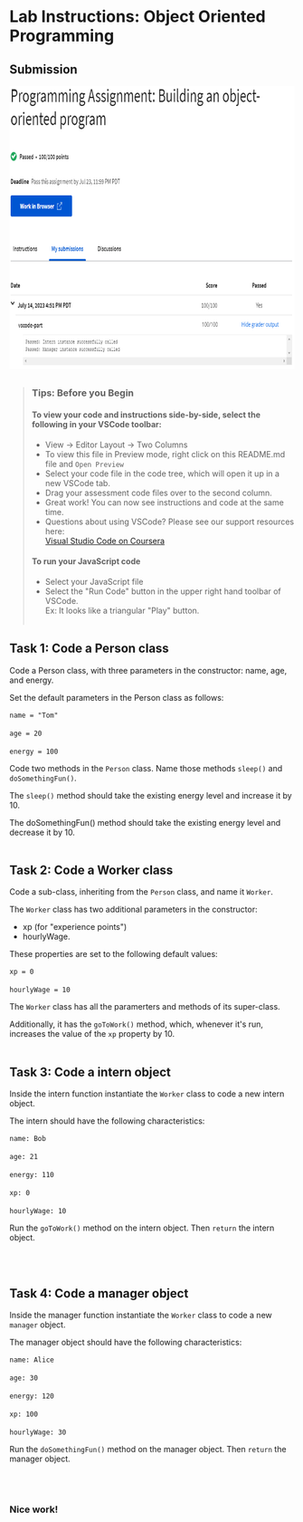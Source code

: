 # Lab Instructions: Object Oriented Programming

## Submission

<img src="submission.png" alt="submission result for this project" height="500"/>

##

> ### **Tips: Before you Begin**
>
> #### **To view your code and instructions side-by-side**, select the following in your VSCode toolbar:
>
> -   View -> Editor Layout -> Two Columns
> -   To view this file in Preview mode, right click on this README.md file and `Open Preview`
> -   Select your code file in the code tree, which will open it up in a new VSCode tab.
> -   Drag your assessment code files over to the second column.
> -   Great work! You can now see instructions and code at the same time.
> -   Questions about using VSCode? Please see our support resources here:  
>     [Visual Studio Code on Coursera](https://www.coursera.org/learn/programming-with-javascript/supplement/roMvE/visual-studio-code-on-coursera)
>
> #### **To run your JavaScript code**
>
> -   Select your JavaScript file
> -   Select the "Run Code" button in the upper right hand toolbar of VSCode.  
>     Ex: It looks like a triangular "Play" button. <br><br>

## Task 1: Code a Person class

Code a Person class, with three parameters in the constructor: name, age, and energy.

Set the default parameters in the Person class as follows:

```
name = "Tom"

age = 20

energy = 100
```

Code two methods in the `Person` class. Name those methods `sleep()` and `doSomethingFun()`.

The `sleep()` method should take the existing energy level and increase it by 10.

The doSomethingFun() method should take the existing energy level and decrease it by 10.
<br><br>

## Task 2: Code a Worker class

Code a sub-class, inheriting from the `Person` class, and name it `Worker`.

The `Worker` class has two additional parameters in the constructor:

-   xp (for "experience points")
-   hourlyWage.

These properties are set to the following default values:

```
xp = 0

hourlyWage = 10
```

The `Worker` class has all the paramerters and methods of its super-class.

Additionally, it has the `goToWork()` method, which, whenever it's run, increases the value of the `xp` property by 10.
<br><br>

## Task 3: Code a intern object

Inside the intern function instantiate the `Worker` class to code a new intern object.

The intern should have the following characteristics:

```
name: Bob

age: 21

energy: 110

xp: 0

hourlyWage: 10
```

Run the `goToWork()` method on the intern object. Then `return` the intern object.

<br><br>

## Task 4: Code a manager object

Inside the manager function instantiate the `Worker` class to code a new `manager` object.

The manager object should have the following characteristics:

```
name: Alice

age: 30

energy: 120

xp: 100

hourlyWage: 30
```

Run the `doSomethingFun()` method on the manager object. Then `return` the manager object.

<br><br>

### Nice work!
